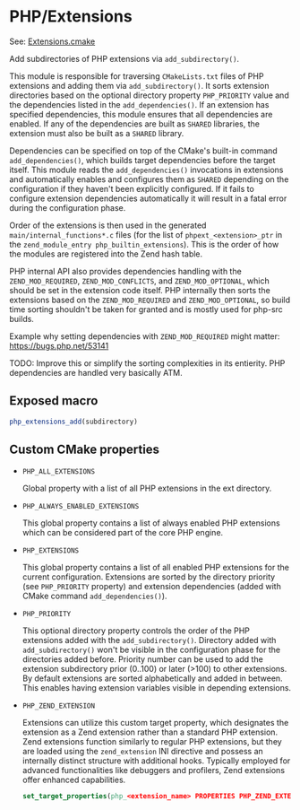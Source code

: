 # PHP/Extensions

See: [Extensions.cmake](https://github.com/petk/php-build-system/tree/master/cmake/cmake/modules/PHP/Extensions.cmake)

Add subdirectories of PHP extensions via `add_subdirectory()`.

This module is responsible for traversing `CMakeLists.txt` files of PHP
extensions and adding them via `add_subdirectory()`. It sorts extension
directories based on the optional directory property `PHP_PRIORITY` value and
the dependencies listed in the `add_dependencies()`. If an extension has
specified dependencies, this module ensures that all dependencies are enabled.
If any of the dependencies are built as `SHARED` libraries, the extension must
also be built as a `SHARED` library.

Dependencies can be specified on top of the CMake's built-in command
`add_dependencies()`, which builds target dependencies before the target itself.
This module reads the `add_dependencies()` invocations in extensions and
automatically enables and configures them as `SHARED` depending on the
configuration if they haven't been explicitly configured. If it fails to
configure extension dependencies automatically it will result in a fatal error
during the configuration phase.

Order of the extensions is then used in the generated
`main/internal_functions*.c` files (for the list of `phpext_<extension>_ptr` in
the `zend_module_entry php_builtin_extensions`). This is the order of how the
modules are registered into the Zend hash table.

PHP internal API also provides dependencies handling with the
`ZEND_MOD_REQUIRED`, `ZEND_MOD_CONFLICTS`, and `ZEND_MOD_OPTIONAL`, which should
be set in the extension code itself. PHP internally then sorts the extensions
based on the `ZEND_MOD_REQUIRED` and `ZEND_MOD_OPTIONAL`, so build time sorting
shouldn't be taken for granted and is mostly used for php-src builds.

Example why setting dependencies with `ZEND_MOD_REQUIRED` might matter:
https://bugs.php.net/53141

TODO: Improve this or simplify the sorting complexities in its entierity. PHP
dependencies are handled very basically ATM.

## Exposed macro

```cmake
php_extensions_add(subdirectory)
```

## Custom CMake properties

* `PHP_ALL_EXTENSIONS`

  Global property with a list of all PHP extensions in the ext directory.

* `PHP_ALWAYS_ENABLED_EXTENSIONS`

  This global property contains a list of always enabled PHP extensions which
  can be considered part of the core PHP engine.

* `PHP_EXTENSIONS`

  This global property contains a list of all enabled PHP extensions for the
  current configuration. Extensions are sorted by the directory priority (see
  `PHP_PRIORITY` property) and extension dependencies (added with CMake command
  `add_dependencies()`).

* `PHP_PRIORITY`

  This optional directory property controls the order of the PHP extensions
  added with the `add_subdirectory()`. Directory added with `add_subdirectory()`
  won't be visible in the configuration phase for the directories added before.
  Priority number can be used to add the extension subdirectory prior (0..100)
  or later (\>100) to other extensions. By default extensions are sorted
  alphabetically and added in between. This enables having extension variables
  visible in depending extensions.

* `PHP_ZEND_EXTENSION`

  Extensions can utilize this custom target property, which designates the
  extension as a Zend extension rather than a standard PHP extension. Zend
  extensions function similarly to regular PHP extensions, but they are loaded
  using the `zend_extension` INI directive and possess an internally distinct
  structure with additional hooks. Typically employed for advanced
  functionalities like debuggers and profilers, Zend extensions offer enhanced
  capabilities.

  ```cmake
  set_target_properties(php_<extension_name> PROPERTIES PHP_ZEND_EXTENSION TRUE)
  ```
